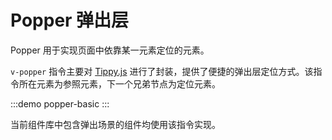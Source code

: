 # Popper 弹出层
Popper 用于实现页面中依靠某一元素定位的元素。 

`v-popper` 指令主要对 [Tippy.js](https://atomiks.github.io/tippyjs/) 进行了封装，提供了便捷的弹出层定位方式。该指令所在元素为参照元素，下一个兄弟节点为定位元素。

:::demo popper-basic
:::

<!-- :::demo popper-preset
::: -->

当前组件库中包含弹出场景的组件均使用该指令实现。